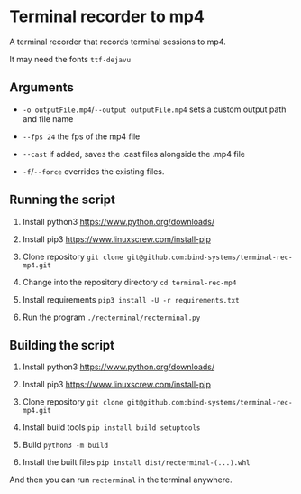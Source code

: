 # Terminal recorder to mp4

A terminal recorder that records terminal sessions to mp4.

It may need the fonts `ttf-dejavu`

## Arguments

- `-o outputFile.mp4`/`--output outputFile.mp4` sets a custom output path and file name

- `--fps 24` the fps of the mp4 file

- `--cast` if added, saves the .cast files alongside the .mp4 file

- `-f`/`--force` overrides the existing files.

## Running the script

1. Install python3
https://www.python.org/downloads/

2. Install pip3
https://www.linuxscrew.com/install-pip

3. Clone repository
`git clone git@github.com:bind-systems/terminal-rec-mp4.git`

4. Change into the repository directory
`cd terminal-rec-mp4`

5. Install requirements
`pip3 install -U -r requirements.txt`

6. Run the program
`./recterminal/recterminal.py`

## Building the script

1. Install python3
https://www.python.org/downloads/

2. Install pip3
https://www.linuxscrew.com/install-pip

3. Clone repository
`git clone git@github.com:bind-systems/terminal-rec-mp4.git`

4. Install build tools
`pip install build setuptools`

5. Build
`python3 -m build`

6. Install the built files
`pip install dist/recterminal-(...).whl`

And then you can run `recterminal` in the terminal anywhere.